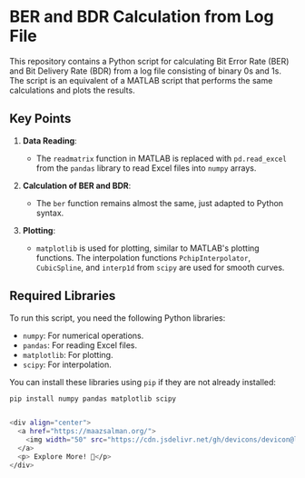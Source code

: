 # BER and BDR Calculation from Log File

This repository contains a Python script for calculating Bit Error Rate (BER) and Bit Delivery Rate (BDR) from a log file consisting of binary 0s and 1s. The script is an equivalent of a MATLAB script that performs the same calculations and plots the results.

## Key Points

1. **Data Reading**: 
   - The `readmatrix` function in MATLAB is replaced with `pd.read_excel` from the `pandas` library to read Excel files into `numpy` arrays.

2. **Calculation of BER and BDR**: 
   - The `ber` function remains almost the same, just adapted to Python syntax.

3. **Plotting**: 
   - `matplotlib` is used for plotting, similar to MATLAB's plotting functions. The interpolation functions `PchipInterpolator`, `CubicSpline`, and `interp1d` from `scipy` are used for smooth curves.

## Required Libraries

To run this script, you need the following Python libraries:
* `numpy`: For numerical operations.
* `pandas`: For reading Excel files.
* `matplotlib`: For plotting.
* `scipy`: For interpolation.

You can install these libraries using `pip` if they are not already installed:
```sh
pip install numpy pandas matplotlib scipy


<div align="center">
  <a href="https://maazsalman.org/">
    <img width="50" src="https://cdn.jsdelivr.net/gh/devicons/devicon@latest/icons/github/github-original.svg" alt="gh" />
  </a>
  <p> Explore More! 🚀</p>
</div>
